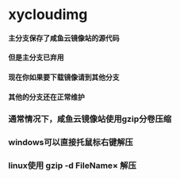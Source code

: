 # xycloudimg
#### 主分支保存了咸鱼云镜像站的源代码
#### 但是主分支已弃用
#### 现在你如果要下载镜像请到其他分支
#### 其他的分支还在正常维护
### 通常情况下，咸鱼云镜像站使用gzip分卷压缩
### windows可以直接托鼠标右键解压
### linux使用   gzip -d FileName×   解压
